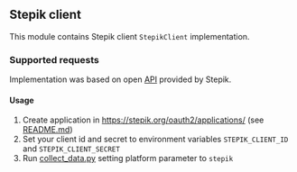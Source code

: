 ## Stepik client

This module contains Stepik client ``StepikClient`` implementation.

### Supported requests

Implementation was based on open [API](https://stepik.org/api/docs/) provided by Stepik.

#### Usage

1. Create application in https://stepik.org/oauth2/applications/ (see [README.md](../../../README.md))
2. Set your client id and secret to environment variables `STEPIK_CLIENT_ID` and `STEPIK_CLIENT_SECRET`
3. Run [collect_data.py](../collect_data.py) setting platform parameter to `stepik`
